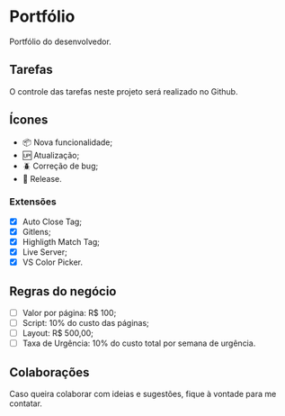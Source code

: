 # Portfólio

Portfólio do desenvolvedor.

## Tarefas

O controle das tarefas neste projeto será realizado no Github.

## Ícones

- :package: Nova funcionalidade;
- :up: Atualização;
- :beetle: Correção de bug;
- :checkered_flag: Release.

### Extensões

- [x] Auto Close Tag;
- [x] Gitlens;
- [x] Highligth Match Tag;
- [x] Live Server;
- [x] VS Color Picker.

## Regras do negócio

- [ ] Valor por página: R$ 100;
- [ ] Script: 10% do custo das páginas;
- [ ] Layout: R$ 500,00;
- [ ] Taxa de Urgência: 10% do custo total por semana de urgência.

## Colaborações

Caso queira colaborar com ideias e sugestões, fique à vontade para me contatar.
